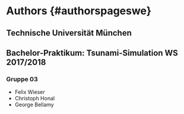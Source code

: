 # Authors  {#authorspageswe}

## Technische Universität München
## Bachelor-Praktikum: Tsunami-Simulation WS 2017/2018

### Gruppe 03
- Felix Wieser
- Christoph Honal
- George Bellamy
